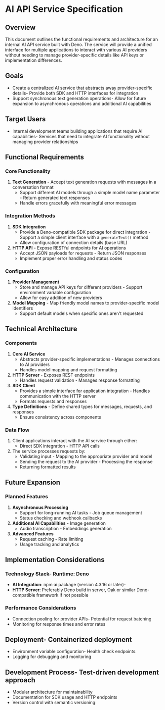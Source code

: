 # AI API Service Specification
## Overview
This document outlines the functional requirements and architecture for an internal AI API service built with Deno. The service will provide a unified interface for multiple applications to interact with various AI providers without needing to manage provider-specific details like API keys or implementation differences.
## Goals
- Create a centralized AI service that abstracts away provider-specific details- Provide both SDK and HTTP interfaces for integration
- Support synchronous text generation operations- Allow for future expansion to asynchronous operations and additional AI capabilities
## Target Users
- Internal development teams building applications that require AI capabilities- Services that need to integrate AI functionality without managing provider relationships
## Functional Requirements
### Core Functionality
1. **Text Generation**   - Accept text generation requests with messages in a conversation format
   - Support different AI models through a simple model name parameter   - Return generated text responses
   - Handle errors gracefully with meaningful error messages
### Integration Methods
1. **SDK Integration**
   - Provide a Deno-compatible SDK package for direct integration   - Support a simple client interface with a `generateText()` method
   - Allow configuration of connection details (base URL)
2. **HTTP API**   - Expose RESTful endpoints for AI operations
   - Accept JSON payloads for requests   - Return JSON responses
   - Implement proper error handling and status codes
### Configuration
1. **Provider Management**
   - Store and manage API keys for different providers   - Support environment variable configuration
   - Allow for easy addition of new providers
2. **Model Mapping**   - Map friendly model names to provider-specific model identifiers
   - Support default models when specific ones aren't requested
## Technical Architecture
### Components
1. **Core AI Service**
   - Abstracts provider-specific implementations   - Manages connections to AI providers
   - Handles model mapping and request formatting
2. **HTTP Server**   - Exposes REST endpoints
   - Handles request validation   - Manages response formatting
3. **SDK Client**
   - Provides a simple interface for application integration   - Handles communication with the HTTP server
   - Formats requests and responses
4. **Type Definitions**   - Define shared types for messages, requests, and responses
   - Ensure consistency across components
### Data Flow
1. Client applications interact with the AI service through either:
   - Direct SDK integration   - HTTP API calls
2. The service processes requests by:
   - Validating input   - Mapping to the appropriate provider and model
   - Sending the request to the AI provider   - Processing the response
   - Returning formatted results
## Future Expansion
### Planned Features
1. **Asynchronous Processing**
   - Support for long-running AI tasks   - Job queue management
   - Status checking and webhook callbacks
2. **Additional AI Capabilities**   - Image generation
   - Audio transcription   - Embeddings generation
3. **Advanced Features**
   - Request caching   - Rate limiting
   - Usage tracking and analytics
## Implementation Considerations
### Technology Stack- **Runtime**: Deno
- **AI Integration**: npm:ai package (version 4.3.16 or later)-
- **HTTP Server**: Preferably Deno build in server, Oak or similar Deno-compatible framework if not possible
### Performance Considerations
- Connection pooling for provider APIs- Potential for request batching
- Monitoring for response times and error rates
## Deployment- Containerized deployment
- Environment variable configuration- Health check endpoints
- Logging for debugging and monitoring
## Development Process- Test-driven development approach
- Modular architecture for maintainability
- Documentation for SDK usage and HTTP endpoints
- Version control with semantic versioning































































